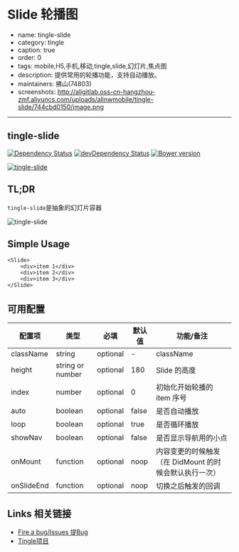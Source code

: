 # Slide 轮播图

- name: tingle-slide
- category: tingle
- caption: true
- order: 0
- tags: mobile,H5,手机,移动,tingle,slide,幻灯片,焦点图
- description: 提供常用的轮播功能，支持自动播放。
- maintainers: 拂山(74803)
- screenshots: http://aligitlab.oss-cn-hangzhou-zmf.aliyuncs.com/uploads/alinwmobile/tingle-slide/744cbd0150/image.png

---

## tingle-slide

[![Dependency Status](http://img.shields.io/david/tinglejs/tingle-slide.svg?style=flat-square)](https://david-dm.org/tinglejs/tingle-slide) [![devDependency Status](http://img.shields.io/david/dev/tinglejs/tingle-slide.svg?style=flat-square)](https://david-dm.org/tinglejs/tingle-slide#info=devDependencies) [![Bower version](https://badge.fury.io/bo/tingle-slide.svg)](http://badge.fury.io/bo/tingle-slide)

[![tingle-slide](https://nodei.co/npm/tingle-slide.png)](https://npmjs.org/package/tingle-slide)

## TL;DR

`tingle-slide`是抽象的幻灯片容器

![tingle-slide](http://aligitlab.oss-cn-hangzhou-zmf.aliyuncs.com/uploads/alinwmobile/tingle-slide/744cbd0150/image.png)

## Simple Usage

```
<Slide>
    <div>item 1</div>
    <div>item 2</div>
    <div>item 3</div>
</Slide>
```


## 可用配置

| 配置项 | 类型 | 必填 | 默认值 | 功能/备注 |
|---|----|---|---|----|
|className| string |optional |-| className |
|height| string or number |optional |180| Slide 的高度|
|index| number | optional |0| 初始化开始轮播的 item 序号|
|auto|boolean|optional|false|是否自动播放|
|loop|boolean|optional|true|是否循环播放|
|showNav|boolean|optional|false|是否显示导航用的小点
|onMount|function|optional|noop|内容变更的时候触发（在 DidMount 的时候会默认执行一次）|
|onSlideEnd|function|optional|noop|切换之后触发的回调|

## Links 相关链接

- [Fire a bug/Issues 提Bug](http://gitlab.alibaba-inc.com/alinwmobile/tingle-slide/issues)
- [Tingle项目](http://gitlab.alibaba-inc.com/alinwmobile/tingle/tree/master)